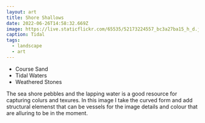 ```yaml
---
layout: art
title: Shore Shallows
date: 2022-06-26T14:58:32.669Z
image: https://live.staticflickr.com/65535/52173224557_bc3a27ba15_h_d.jpg
caption: Tidal
tags:
  - landscape
  - art
---
```

* Course Sand
* Tidal Waters
* Weathered Stones

The sea shore pebbles and the lapping water is a good resource for capturing colurs and texures. In this image I take the curved form and add structural elemenst that can be vessels for the image details and colour that are alluring to be in the moment.